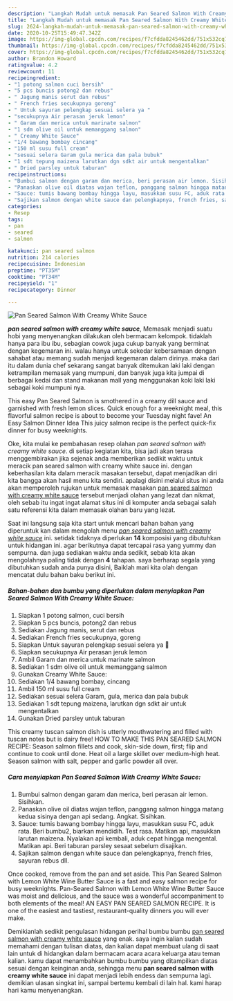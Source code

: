 ```yaml
---
description: "Langkah Mudah untuk memasak Pan Seared Salmon With Creamy White Sauce yang Lezat Sekali"
title: "Langkah Mudah untuk memasak Pan Seared Salmon With Creamy White Sauce yang Lezat Sekali"
slug: 2624-langkah-mudah-untuk-memasak-pan-seared-salmon-with-creamy-white-sauce-yang-lezat-sekali
date: 2020-10-25T15:49:47.342Z
image: https://img-global.cpcdn.com/recipes/f7cfdda8245462dd/751x532cq70/pan-seared-salmon-with-creamy-white-sauce-foto-resep-utama.jpg
thumbnail: https://img-global.cpcdn.com/recipes/f7cfdda8245462dd/751x532cq70/pan-seared-salmon-with-creamy-white-sauce-foto-resep-utama.jpg
cover: https://img-global.cpcdn.com/recipes/f7cfdda8245462dd/751x532cq70/pan-seared-salmon-with-creamy-white-sauce-foto-resep-utama.jpg
author: Brandon Howard
ratingvalue: 4.2
reviewcount: 11
recipeingredient:
- "1 potong salmon cuci bersih"
- "5 pcs buncis potong2 dan rebus"
- " Jagung manis serut dan rebus"
- " French fries secukupnya goreng"
- " Untuk sayuran pelengkap sesuai selera ya "
- "secukupnya Air perasan jeruk lemon"
- " Garam dan merica untuk marinate salmon"
- "1 sdm olive oil untuk memanggang salmon"
- " Creamy White Sauce"
- "1/4 bawang bombay cincang"
- "150 ml susu full cream"
- "sesuai selera Garam gula merica dan pala bubuk"
- "1 sdt tepung maizena larutkan dgn sdkt air untuk mengentalkan"
- " Dried parsley untuk taburan"
recipeinstructions:
- "Bumbui salmon dengan garam dan merica, beri perasan air lemon. Sisihkan."
- "Panaskan olive oil diatas wajan teflon, panggang salmon hingga matang kedua sisinya dengan api sedang. Angkat. Sisihkan."
- "Sauce: tumis bawang bombay hingga layu, masukkan susu FC, aduk rata. Beri bumbu2, biarkan mendidih. Test rasa. Matikan api, masukkan larutan maizena. Nyalakan api kembali, aduk cepat hingga mengental. Matikan api. Beri taburan parsley sesaat sebelum disajikan."
- "Sajikan salmon dengan white sauce dan pelengkapnya, french fries, sayuran rebus dll."
categories:
- Resep
tags:
- pan
- seared
- salmon

katakunci: pan seared salmon 
nutrition: 214 calories
recipecuisine: Indonesian
preptime: "PT35M"
cooktime: "PT34M"
recipeyield: "1"
recipecategory: Dinner

---
```



![Pan Seared Salmon With Creamy White Sauce](https://img-global.cpcdn.com/recipes/f7cfdda8245462dd/751x532cq70/pan-seared-salmon-with-creamy-white-sauce-foto-resep-utama.jpg)

<b><i>pan seared salmon with creamy white sauce</i></b>, Memasak menjadi suatu hobi yang menyenangkan dilakukan oleh bermacam kelompok. tidaklah hanya para ibu ibu, sebagian cowok juga cukup banyak yang berminat dengan kegemaran ini. walau hanya untuk sekedar kebersamaan dengan sahabat atau memang sudah menjadi kegemaran dalam dirinya. maka dari itu dalam dunia chef sekarang sangat banyak ditemukan laki laki dengan ketrampilan memasak yang mumpuni, dan banyak juga kita jumpai di berbagai kedai dan stand makanan mall yang menggunakan koki laki laki sebagai koki mumpuni nya.

This easy Pan Seared Salmon is smothered in a creamy dill sauce and garnished with fresh lemon slices. Quick enough for a weeknight meal, this flavorful salmon recipe is about to become your Tuesday night fave! An Easy Salmon Dinner Idea This juicy salmon recipe is the perfect quick-fix dinner for busy weeknights.

Oke, kita mulai ke pembahasan resep olahan <i>pan seared salmon with creamy white sauce</i>. di setiap kegiatan kita, bisa jadi akan terasa menggembirakan jika sejenak anda memberikan sedikit waktu untuk meracik pan seared salmon with creamy white sauce ini. dengan keberhasilan kita dalam meracik masakan tersebut, dapat menjadikan diri kita bangga akan hasil menu kita sendiri. apalagi disini melalui situs ini anda akan memperoleh rujukan untuk memasak masakan <u>pan seared salmon with creamy white sauce</u> tersebut menjadi olahan yang lezat dan nikmat, oleh sebab itu ingat ingat alamat situs ini di komputer anda sebagai salah satu referensi kita dalam memasak olahan baru yang lezat.


Saat ini langsung saja kita start untuk mencari bahan bahan yang diperuntuk kan dalam mengolah menu <u><i>pan seared salmon with creamy white sauce</i></u> ini. setidak tidaknya diperlukan <b>14</b> komposisi yang dibutuhkan untuk hidangan ini. agar berikutnya dapat tercapai rasa yang yummy dan sempurna. dan juga sediakan waktu anda sedikit, sebab kita akan mengolahnya paling tidak dengan <b>4</b> tahapan. saya berharap segala yang dibutuhkan sudah anda punya disini, Baiklah mari kita olah dengan mencatat dulu bahan baku berikut ini.

<!--inarticleads1-->

##### Bahan-bahan dan bumbu yang diperlukan dalam menyiapkan Pan Seared Salmon With Creamy White Sauce:

1. Siapkan 1 potong salmon, cuci bersih
1. Siapkan 5 pcs buncis, potong2 dan rebus
1. Sediakan  Jagung manis, serut dan rebus
1. Sediakan  French fries secukupnya, goreng
1. Siapkan  Untuk sayuran pelengkap sesuai selera ya 🙂
1. Siapkan secukupnya Air perasan jeruk lemon
1. Ambil  Garam dan merica untuk marinate salmon
1. Sediakan 1 sdm olive oil untuk memanggang salmon
1. Gunakan  Creamy White Sauce:
1. Sediakan 1/4 bawang bombay, cincang
1. Ambil 150 ml susu full cream
1. Sediakan sesuai selera Garam, gula, merica dan pala bubuk
1. Sediakan 1 sdt tepung maizena, larutkan dgn sdkt air untuk mengentalkan
1. Gunakan  Dried parsley untuk taburan


This creamy tuscan salmon dish is utterly mouthwatering and filled with tuscan notes but is dairy free! HOW TO MAKE THIS PAN SEARED SALMON RECIPE: Season salmon fillets and cook, skin-side down, first; flip and continue to cook until done. Heat oil a large skillet over medium-high heat. Season salmon with salt, pepper and garlic powder all over. 

<!--inarticleads2-->

##### Cara menyiapkan Pan Seared Salmon With Creamy White Sauce:

1. Bumbui salmon dengan garam dan merica, beri perasan air lemon. Sisihkan.
1. Panaskan olive oil diatas wajan teflon, panggang salmon hingga matang kedua sisinya dengan api sedang. Angkat. Sisihkan.
1. Sauce: tumis bawang bombay hingga layu, masukkan susu FC, aduk rata. Beri bumbu2, biarkan mendidih. Test rasa. Matikan api, masukkan larutan maizena. Nyalakan api kembali, aduk cepat hingga mengental. Matikan api. Beri taburan parsley sesaat sebelum disajikan.
1. Sajikan salmon dengan white sauce dan pelengkapnya, french fries, sayuran rebus dll.


Once cooked, remove from the pan and set aside. This Pan Seared Salmon with Lemon White Wine Butter Sauce is a fast and easy salmon recipe for busy weeknights. Pan-Seared Salmon with Lemon White Wine Butter Sauce was moist and delicious, and the sauce was a wonderful accompaniment to both elements of the meal! AN EASY PAN SEARED SALMON RECIPE. It is one of the easiest and tastiest, restaurant-quality dinners you will ever make. 

Demikianlah sedikit pengulasan hidangan perihal bumbu bumbu <u>pan seared salmon with creamy white sauce</u> yang enak. saya ingin kalian sudah memahami dengan tulisan diatas, dan kalian dapat membuat ulang di saat lain untuk di hidangkan dalam bermacam acara acara keluarga atau teman kalian. kamu dapat menambahkan bumbu bumbu yang ditampilkan diatas sesuai dengan keinginan anda, sehingga menu <b>pan seared salmon with creamy white sauce</b> ini dapat menjadi lebih endess dan sempurna lagi. demikian ulasan singkat ini, sampai bertemu kembali di lain hal. kami harap hari kamu menyenangkan.
